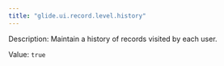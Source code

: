 ```yaml
---
title: "glide.ui.record.level.history"
---
```


Description: Maintain a history of records visited by each user.

Value: `true`